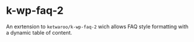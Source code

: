 # k-wp-faq-2
An exrtension to `ketwaroo/k-wp-faq-2`  wich allows FAQ style formatting with a dynamic table of content.

